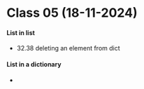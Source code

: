 # Class 05 (18-11-2024)
#### List in list



- 32.38 deleting an element from dict
#### List in a dictionary
- 
